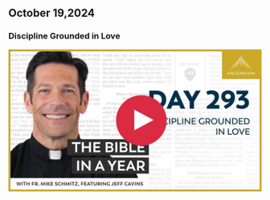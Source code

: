## October 19,2024

### Discipline Grounded in Love

[![Discipline Grounded in Love](https://raw.githubusercontent.com/linusjf/BIAY/main/October/jpgs/Day293.jpg)](https://youtu.be/0QwYbbTKmWs "Discipline Grounded in Love")
